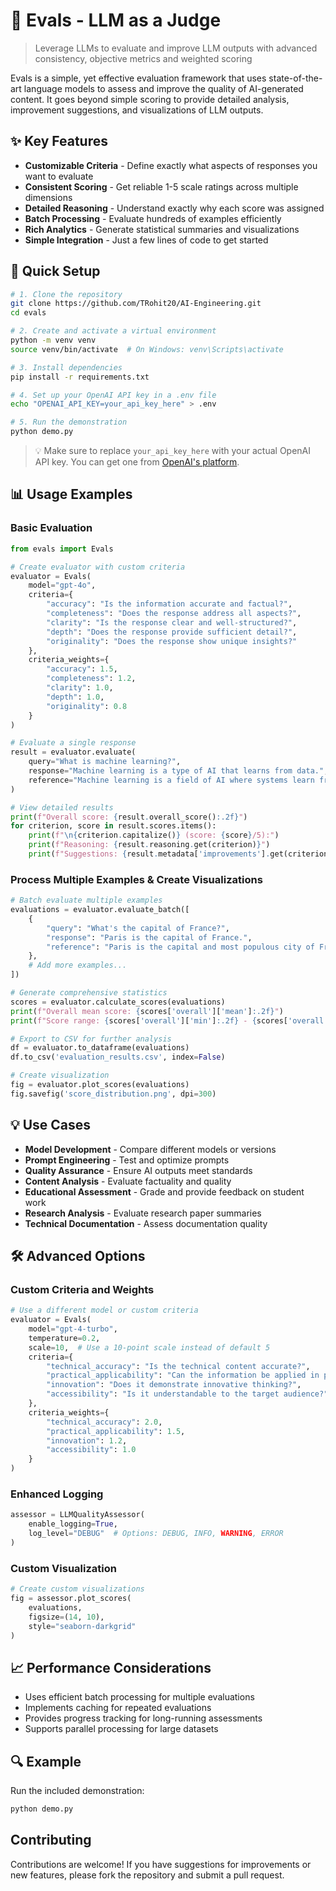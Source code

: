 # 🧠 Evals - LLM as a Judge

> Leverage LLMs to evaluate and improve LLM outputs with advanced consistency, objective metrics and weighted scoring

Evals is a simple, yet effective evaluation framework that uses state-of-the-art language models to assess and improve the quality of AI-generated content. It goes beyond simple scoring to provide detailed analysis, improvement suggestions, and visualizations of LLM outputs.

## ✨ Key Features

- **Customizable Criteria** - Define exactly what aspects of responses you want to evaluate
- **Consistent Scoring** - Get reliable 1-5 scale ratings across multiple dimensions
- **Detailed Reasoning** - Understand exactly why each score was assigned
- **Batch Processing** - Evaluate hundreds of examples efficiently
- **Rich Analytics** - Generate statistical summaries and visualizations
- **Simple Integration** - Just a few lines of code to get started

## 🚀 Quick Setup

```bash
# 1. Clone the repository
git clone https://github.com/TRohit20/AI-Engineering.git
cd evals

# 2. Create and activate a virtual environment
python -m venv venv
source venv/bin/activate  # On Windows: venv\Scripts\activate

# 3. Install dependencies
pip install -r requirements.txt

# 4. Set up your OpenAI API key in a .env file
echo "OPENAI_API_KEY=your_api_key_here" > .env

# 5. Run the demonstration
python demo.py
```

> 💡 Make sure to replace `your_api_key_here` with your actual OpenAI API key. You can get one from [OpenAI's platform](https://platform.openai.com/api-keys).

## 📊 Usage Examples

### Basic Evaluation

```python
from evals import Evals

# Create evaluator with custom criteria
evaluator = Evals(
    model="gpt-4o",
    criteria={
        "accuracy": "Is the information accurate and factual?",
        "completeness": "Does the response address all aspects?",
        "clarity": "Is the response clear and well-structured?",
        "depth": "Does the response provide sufficient detail?",
        "originality": "Does the response show unique insights?"
    },
    criteria_weights={
        "accuracy": 1.5,
        "completeness": 1.2,
        "clarity": 1.0,
        "depth": 1.0,
        "originality": 0.8
    }
)

# Evaluate a single response
result = evaluator.evaluate(
    query="What is machine learning?",
    response="Machine learning is a type of AI that learns from data.",
    reference="Machine learning is a field of AI where systems learn from data to make decisions without explicit programming."
)

# View detailed results
print(f"Overall score: {result.overall_score():.2f}")
for criterion, score in result.scores.items():
    print(f"\n{criterion.capitalize()} (score: {score}/5):")
    print(f"Reasoning: {result.reasoning.get(criterion)}")
    print(f"Suggestions: {result.metadata['improvements'].get(criterion)}")
```

### Process Multiple Examples & Create Visualizations

```python
# Batch evaluate multiple examples
evaluations = evaluator.evaluate_batch([
    {
        "query": "What's the capital of France?",
        "response": "Paris is the capital of France.",
        "reference": "Paris is the capital and most populous city of France."
    },
    # Add more examples...
])

# Generate comprehensive statistics
scores = evaluator.calculate_scores(evaluations)
print(f"Overall mean score: {scores['overall']['mean']:.2f}")
print(f"Score range: {scores['overall']['min']:.2f} - {scores['overall']['max']:.2f}")

# Export to CSV for further analysis
df = evaluator.to_dataframe(evaluations)
df.to_csv('evaluation_results.csv', index=False)

# Create visualization
fig = evaluator.plot_scores(evaluations)
fig.savefig('score_distribution.png', dpi=300)
```

## 💡 Use Cases

- **Model Development** - Compare different models or versions
- **Prompt Engineering** - Test and optimize prompts
- **Quality Assurance** - Ensure AI outputs meet standards
- **Content Analysis** - Evaluate factuality and quality
- **Educational Assessment** - Grade and provide feedback on student work
- **Research Analysis** - Evaluate research paper summaries
- **Technical Documentation** - Assess documentation quality

## 🛠️ Advanced Options

### Custom Criteria and Weights

```python
# Use a different model or custom criteria
evaluator = Evals(
    model="gpt-4-turbo",
    temperature=0.2,
    scale=10,  # Use a 10-point scale instead of default 5
    criteria={
        "technical_accuracy": "Is the technical content accurate?",
        "practical_applicability": "Can the information be applied in practice?",
        "innovation": "Does it demonstrate innovative thinking?",
        "accessibility": "Is it understandable to the target audience?"
    },
    criteria_weights={
        "technical_accuracy": 2.0,
        "practical_applicability": 1.5,
        "innovation": 1.2,
        "accessibility": 1.0
    }
)
```

### Enhanced Logging

```python
assessor = LLMQualityAssessor(
    enable_logging=True,
    log_level="DEBUG"  # Options: DEBUG, INFO, WARNING, ERROR
)
```

### Custom Visualization

```python
# Create custom visualizations
fig = assessor.plot_scores(
    evaluations,
    figsize=(14, 10),
    style="seaborn-darkgrid"
)
```

## 📈 Performance Considerations

- Uses efficient batch processing for multiple evaluations
- Implements caching for repeated evaluations
- Provides progress tracking for long-running assessments
- Supports parallel processing for large datasets

## 🔍 Example

Run the included demonstration:

```bash
python demo.py
```

## Contributing
Contributions are welcome! If you have suggestions for improvements or new features, please fork the repository and submit a pull request.